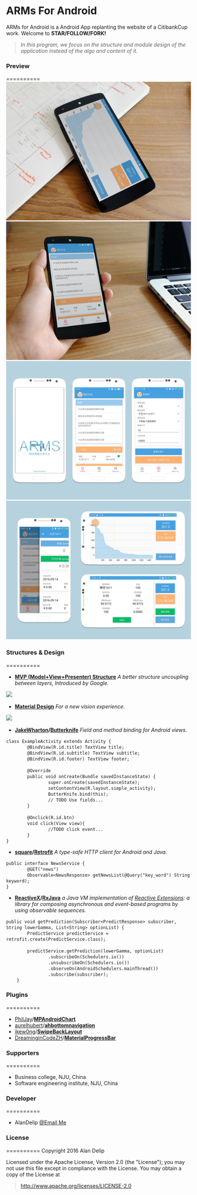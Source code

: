 # ARMs For Android
ARMs for Android is a Android App replanting the website of a CitibankCup work.  Welcome to <b>STAR/FOLLOW/FORK!</b>

>*In this program, we focus on the structure and module design of the application instead of the algo and content of it.*

### Preview
==========
![](https://github.com/AlanDelip/ARMs/blob/master/img/promotion_1_small.png)
![](https://github.com/AlanDelip/ARMs/blob/master/img/promotion_2_small.png)
![](https://github.com/AlanDelip/ARMs/blob/master/img/promotion1.png)
![](https://github.com/AlanDelip/ARMs/blob/master/img/promotion2.png)
### Structures & Design
==========
 - <b>**[MVP (Model+View+Presenter) Structure](https://github.com/googlesamples/android-architecture)**</b>
*A better structure uncoupling between layers, Introduced by Google.*

![](http://upload-images.jianshu.io/upload_images/3072566-d6a0f682aa1e7e1d.png?imageMogr2/auto-orient/strip%7CimageView2/2/w/1240)
 - <b>[Material Design](http://www.google.com/design/spec/material-design/)</b> 
*For a new vision experience.*

![](http://upload-images.jianshu.io/upload_images/3072566-8edf225ef0bfdbc3.png?imageMogr2/auto-orient/strip%7CimageView2/2/w/1240)
 - <b>[JakeWharton](https://github.com/JakeWharton)/**[Butterknife](https://github.com/JakeWharton/butterknife)**</b>
*Field and method binding for Android views.*
```
class ExampleActivity extends Activity { 
        @BindView(R.id.title) TextView title; 
        @BindView(R.id.subtitle) TextView subtitle;
        @BindView(R.id.footer) TextView footer; 

        @Override 
        public void onCreate(Bundle savedInstanceState) { 
                super.onCreate(savedInstanceState);
                setContentView(R.layout.simple_activity);
                ButterKnife.bind(this); 
                // TODO Use fields... 
        }

        @Onclick(R.id.btn)
        void click(View view){
                //TODO click event...                
        }
}
```

 - <b>[square](https://github.com/square)/**[Retrofit](https://github.com/square/retrofit)**</b>
*A type-safe HTTP client for Android and Java.*
```
public interface NewsService {
        @GET("news")
        Observable<NewsResponse> getNewsList(@Query("key_word") String keyword);
}
```
 - <b>[ReactiveX](https://github.com/ReactiveX)/**[RxJava](https://github.com/ReactiveX/RxJava)**</b>
*a Java VM implementation of [Reactive Extensions](http://reactivex.io/): a library for composing asynchronous and event-based programs by using observable sequences.*
```
public void getPrediction(Subscriber<PredictResponse> subscriber, String lowerGamma, List<String> optionList) {
        PredictService predictService = retrofit.create(PredictService.class);

        predictService.getPrediction(lowerGamma, optionList)
                .subscribeOn(Schedulers.io())
                .unsubscribeOn(Schedulers.io())
                .observeOn(AndroidSchedulers.mainThread())
                .subscribe(subscriber);
    }
```
### Plugins
==========
- [PhilJay](https://github.com/PhilJay)/**[MPAndroidChart](https://github.com/PhilJay/MPAndroidChart)** 
- [aurelhubert](https://github.com/aurelhubert)/**[ahbottomnavigation](https://github.com/aurelhubert/ahbottomnavigation)**
- [ikew0ng](https://github.com/ikew0ng)/**[SwipeBackLayout](https://github.com/ikew0ng/SwipeBackLayout)**
- [DreaminginCodeZH](https://github.com/DreaminginCodeZH)/**[MaterialProgressBar](https://github.com/DreaminginCodeZH/MaterialProgressBar)**

### Supporters
==========
 - Business college, NJU, China
 - Software engineering institute, NJU, China

### Developer
==========
 - AlanDelip [@Email Me](mailto:141250164@smail.nju.edu.cn)

### License
==========
Copyright 2016 Alan Delip

Licensed under the Apache License, Version 2.0 (the "License"); you may not use this file except in compliance with the License. You may obtain a copy of the License at

>http://www.apache.org/licenses/LICENSE-2.0
